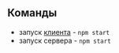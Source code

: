 ## Команды 
- запуск [клиента](https://github.com/Salmoonn/Aston) - `npm start`
- запуск сервера - `npm start`
